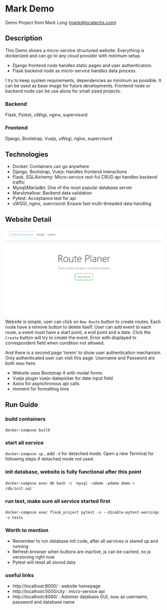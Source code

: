 # Mark Demo

Demo Project from Mark Long (mark@locatechs.com)

## Description

This Demo shows a micro-service structured website. Everything is dockerized and can go to any cloud provider with minimum setup.

- Django frontend node handles static pages and user authentication.
- Flask backend node as micro-service handles data process.

I try to keep system requirements, dependencies as minimum as possible. It can be used as base image for future developments. Frontend node or backend node can be use alone for small sized projects.

### Backend

Flask, Pytest, uWsgi, nginx, supervisord

### Frontend

Django, Bootstrap, Vuejs, uWsgi, nginx, supervisord

## Technologies

- Docker: Containers can go anywhere
- Django, Bootstrap, Vuejs: Handles frontend interactions
- Flask, SQLAlchemy: Micro-service rest-ful CRUD api handles backend traffic
- Mysql(Mariadb): One of the most popular database server
- Marshmallow: Backend data validation
- Pytest: Acceptance test for api
- uWSGI, nginx, suervisord: Ensure fast multi-threaded data handling

## Website Detail

![alt text](/images/index.PNG?raw=true "home page")

Website is simple, user can click on `New Route` button to create routes. Each route have a remove button to delete itself.
User can add event to each route, a event must have a start point, a end point and a date. Click the `Create` button will try to create the event. Error with displayed to correspondent field when condition not allowed.

And there is a second page 'lorem' to show user authentication mechanism. Only authenticated user can visit this page. Username and Password are both `demo` here.

- Website uses Bootstrap 4 with modal forms
- Vuejs plugin vuejs-datepicker for date input field
- Axios for asynchronous api calls
- moment for formatting time

## Run Guide

### build containers

`docker-compose build`

### start all service

`docker-compose up` , add `-d` for detached mode. Open a new Terminal for following steps if detached mode not used.

### init database, website is fully functional after this point

`docker-compose exec db bash -c 'mysql -udemo -pdemo demo < /db/init.sql'`

### run test, make sure all service started first

`docker-compose exec flask_project pytest -s --disable-pytest-warnings -v tests`

### Worth to mention

- Remember to run database init code, after all services is stared up and running
- Refresh browser when buttons are inactive, js can be cached, no js versioning right now
- Pytest will reset all stored data

### useful links

- http://localhost:8000/ : website homepage
- http://localhost:5000/city : micro-service api
- http://localhost:8080/ : Adminer database GUI, `demo` as username, password and database name
